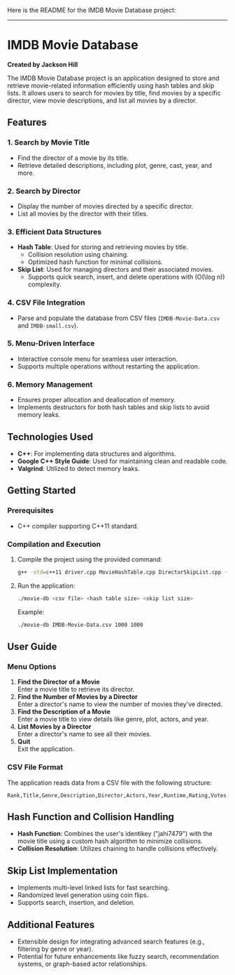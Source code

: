Here is the README for the IMDB Movie Database project:

---

# IMDB Movie Database

**Created by Jackson Hill**

The IMDB Movie Database project is an application designed to store and retrieve movie-related information efficiently using hash tables and skip lists. It allows users to search for movies by title, find movies by a specific director, view movie descriptions, and list all movies by a director.

## Features

### 1. **Search by Movie Title**
- Find the director of a movie by its title.
- Retrieve detailed descriptions, including plot, genre, cast, year, and more.

### 2. **Search by Director**
- Display the number of movies directed by a specific director.
- List all movies by the director with their titles.

### 3. **Efficient Data Structures**
- **Hash Table**: Used for storing and retrieving movies by title.
  - Collision resolution using chaining.
  - Optimized hash function for minimal collisions.
- **Skip List**: Used for managing directors and their associated movies.
  - Supports quick search, insert, and delete operations with \(O(\log n)\) complexity.

### 4. **CSV File Integration**
- Parse and populate the database from CSV files (`IMDB-Movie-Data.csv` and `IMDB-small.csv`).

### 5. **Menu-Driven Interface**
- Interactive console menu for seamless user interaction.
- Supports multiple operations without restarting the application.

### 6. **Memory Management**
- Ensures proper allocation and deallocation of memory.
- Implements destructors for both hash tables and skip lists to avoid memory leaks.

## Technologies Used
- **C++**: For implementing data structures and algorithms.
- **Google C++ Style Guide**: Used for maintaining clean and readable code.
- **Valgrind**: Utilized to detect memory leaks.

## Getting Started

### Prerequisites
- C++ compiler supporting C++11 standard.

### Compilation and Execution
1. Compile the project using the provided command:
   ```bash
   g++ -std=c++11 driver.cpp MovieHashTable.cpp DirectorSkipList.cpp -o movie-db
   ```
2. Run the application:
   ```bash
   ./movie-db <csv file> <hash table size> <skip list size>
   ```
   Example:
   ```bash
   ./movie-db IMDB-Movie-Data.csv 1000 1000
   ```

## User Guide

### Menu Options
1. **Find the Director of a Movie**  
   Enter a movie title to retrieve its director.
2. **Find the Number of Movies by a Director**  
   Enter a director's name to view the number of movies they've directed.
3. **Find the Description of a Movie**  
   Enter a movie title to view details like genre, plot, actors, and year.
4. **List Movies by a Director**  
   Enter a director's name to see all their movies.
5. **Quit**  
   Exit the application.

### CSV File Format
The application reads data from a CSV file with the following structure:
```
Rank,Title,Genre,Description,Director,Actors,Year,Runtime,Rating,Votes,Revenue,Metascore
```

## Hash Function and Collision Handling
- **Hash Function**: Combines the user's identikey ("jahi7479") with the movie title using a custom hash algorithm to minimize collisions.
- **Collision Resolution**: Utilizes chaining to handle collisions effectively.

## Skip List Implementation
- Implements multi-level linked lists for fast searching.
- Randomized level generation using coin flips.
- Supports search, insertion, and deletion.

## Additional Features
- Extensible design for integrating advanced search features (e.g., filtering by genre or year).
- Potential for future enhancements like fuzzy search, recommendation systems, or graph-based actor relationships.
